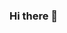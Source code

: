 ### Hi there 👋

<!--
**DoguhanCumaoglu/DoguhanCumaoglu** is a ✨ _special_ ✨ repository because its `README.md` (this file) appears on your GitHub profile.

[![Typing SVG](https://readme-typing-svg.herokuapp.com?color=%2336BCF7&lines=Welcome+to+my+GitHub+Profile)](https://git.io/typing-svg)

